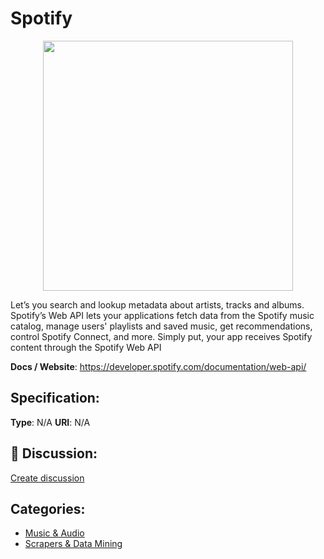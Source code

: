 # Spotify
<p align="center">
    <img width="400" src="https://raw.githubusercontent.com/apis-list/apis-list/apis/spotify/logo_256x256.png" />
</p>

Let’s you search and lookup metadata about artists, tracks and albums.  Spotify’s Web API lets your applications fetch data from the Spotify music catalog, manage users' playlists and saved music, get recommendations, control Spotify Connect, and more. Simply put, your app receives Spotify content through the Spotify Web API

**Docs / Website**: https://developer.spotify.com/documentation/web-api/

## Specification:
**Type**:  N/A 
**URI**:  N/A 

## 💬 Discussion:
[Create discussion](link)

## Categories:
- [Music & Audio](https://github.com/apis-list/apis-list#music-and-audio)
- [Scrapers & Data Mining](https://github.com/apis-list/apis-list#scrapers-and-data-mining)





